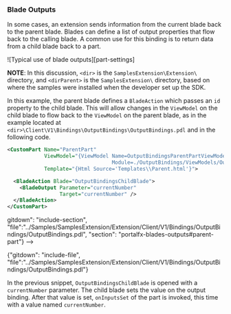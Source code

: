 
### Blade Outputs

In some cases, an extension sends information from the current blade back to the parent blade. Blades can define a list of output properties that flow back to the calling blade. A common use for this binding is to return data from a child blade back to a part.

![Typical use of blade outputs][part-settings]

**NOTE**: In this discussion, `<dir>` is the `SamplesExtension\Extension\` directory, and  `<dirParent>`  is the `SamplesExtension\` directory, based on where the samples were installed when the developer set up the SDK. 

In this example, the parent blade defines a `BladeAction` which passes an `id` property to the child blade. This will allow changes in the `ViewModel` on the child blade to flow back to the `ViewModel` on the parent blade, as in the example located at `<dir>\Client\V1\Bindings\OutputBindings\OutputBindings.pdl` and in the following code.

```xml
<CustomPart Name="ParentPart"
            ViewModel="{ViewModel Name=OutputBindingsParentPartViewModel,
                                  Module=./OutputBindings/ViewModels/OutputBindingsViewModels}"
            Template="{Html Source='Templates\\Parent.html'}">

  <BladeAction Blade="OutputBindingsChildBlade">
    <BladeOutput Parameter="currentNumber"
                 Target="currentNumber" />
  </BladeAction>
</CustomPart>
```
 
 <!-->
gitdown": "include-section", "file":"../Samples/SamplesExtension/Extension/Client/V1/Bindings/OutputBindings/OutputBindings.pdl", "section": "portalfx-blades-outputs#parent-part"}
-->
 
{"gitdown": "include-file", "file":"../Samples/SamplesExtension/Extension/Client/V1/Bindings/OutputBindings/OutputBindings.pdl"}

In the previous snippet, `OutputBindingsChildBlade` is opened with a `currentNumber` parameter.  The child blade sets the value on the output binding.  After that value is set, `onInputsSet` of the part is invoked, this time with a value named `currentNumber`.



